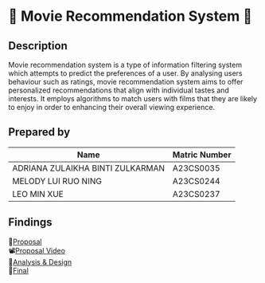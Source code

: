 # 🎥 Movie Recommendation System 🎥

## Description 
Movie recommendation system is a type of information filtering system which attempts to predict the preferences of a user. By analysing users behaviour such as ratings, movie recommendation system aims to offer personalized recommendations that align with individual tastes and interests. It employs algorithms to match users with films that they are likely to enjoy in order to enhancing their overall viewing experience.

## Prepared by 

| Name                                     | Matric Number | 
|------------------------------------------|---------------|
| ADRIANA ZULAIKHA BINTI ZULKARMAN  | A23CS0035     | 
| MELODY LUI RUO NING      | A23CS0244     |
| LEO MIN XUE                 | A23CS0237    |


## Findings
📄[Proposal](https://github.com/jjn7702/SECJ1023-PT2/tree/main/Submission/sec04_23242/Group%205/Proposal) <br>
📽[Proposal Video](https://youtu.be/x3d3-U1fO6s?si=W9Gs7ogg82IptGdw) <br>
🫧[Analysis & Design](https://github.com/jjn7702/SECJ1023-PT2/tree/main/Submission/sec04_23242/Group%205/Analysis-Design) <br>
📄[Final](https://github.com/jjn7702/SECJ1023-PT2/tree/main/Submission/sec04_23242/Group%205/Final)
